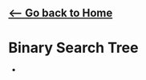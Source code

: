 ## [<-- Go back to Home](https://thecoducer.github.io/GeeksForGeeks_DSA_Course_Solutions/)
# Binary Search Tree
- 